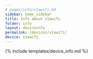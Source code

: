 ```yaml
---
# pages/info/v1awifi.md
sidebar: home_sidebar
title: Info about v1awifi
folder: info
layout: deviceinfo
permalink: /devices/v1awifi/
device: v1awifi
---
```

{% include templates/device_info.md %}
